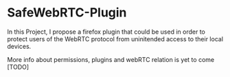 # SafeWebRTC-Plugin
In this Project, I propose a firefox plugin that could be used in order to protect users of the WebRTC protocol from uninitended access to their local devices. 


More info about permissions, plugins and webRTC relation is yet to come [TODO]
